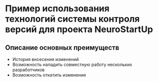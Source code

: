 # Пример использования технологий системы контроля версий для проекта NeuroStartUp

## Описание основных преимуществ

* История внсесения изменений
* Возможность наладить совместную работу нескольких разработчиков
* Возможность откатить изменения 

